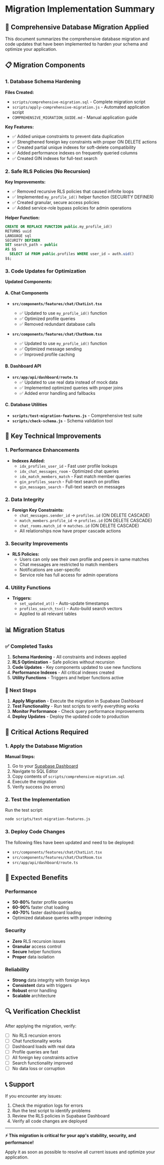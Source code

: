 # Migration Implementation Summary

## 🚀 Comprehensive Database Migration Applied

This document summarizes the comprehensive database migration and code updates that have been implemented to harden your schema and optimize your application.

## 📋 Migration Components

### 1. Database Schema Hardening

**Files Created:**
- `scripts/comprehensive-migration.sql` - Complete migration script
- `scripts/apply-comprehensive-migration.js` - Automated application script
- `COMPREHENSIVE_MIGRATION_GUIDE.md` - Manual application guide

**Key Features:**
- ✅ Added unique constraints to prevent data duplication
- ✅ Strengthened foreign key constraints with proper ON DELETE actions
- ✅ Created partial unique indexes for soft-delete compatibility
- ✅ Added performance indexes on frequently queried columns
- ✅ Created GIN indexes for full-text search

### 2. Safe RLS Policies (No Recursion)

**Key Improvements:**
- ✅ Removed recursive RLS policies that caused infinite loops
- ✅ Implemented `my_profile_id()` helper function (SECURITY DEFINER)
- ✅ Created granular, secure access policies
- ✅ Added service-role bypass policies for admin operations

**Helper Function:**
```sql
CREATE OR REPLACE FUNCTION public.my_profile_id()
RETURNS uuid
LANGUAGE sql
SECURITY DEFINER
SET search_path = public
AS $$
  SELECT id FROM public.profiles WHERE user_id = auth.uid()
$$;
```

### 3. Code Updates for Optimization

**Updated Components:**

#### A. Chat Components
- **`src/components/features/chat/ChatList.tsx`**
  - ✅ Updated to use `my_profile_id()` function
  - ✅ Optimized profile queries
  - ✅ Removed redundant database calls

- **`src/components/features/chat/ChatRoom.tsx`**
  - ✅ Updated to use `my_profile_id()` function
  - ✅ Optimized message sending
  - ✅ Improved profile caching

#### B. Dashboard API
- **`src/app/api/dashboard/route.ts`**
  - ✅ Updated to use real data instead of mock data
  - ✅ Implemented optimized queries with proper joins
  - ✅ Added error handling and fallbacks

#### C. Database Utilities
- **`scripts/test-migration-features.js`** - Comprehensive test suite
- **`scripts/check-schema.js`** - Schema validation tool

## 🔧 Key Technical Improvements

### 1. Performance Enhancements
- **Indexes Added:**
  - `idx_profiles_user_id` - Fast user profile lookups
  - `idx_chat_messages_room` - Optimized chat queries
  - `idx_match_members_match` - Fast match member queries
  - `gin_profiles_search` - Full-text search on profiles
  - `gin_messages_search` - Full-text search on messages

### 2. Data Integrity
- **Foreign Key Constraints:**
  - `chat_messages.sender_id` → `profiles.id` (ON DELETE CASCADE)
  - `match_members.profile_id` → `profiles.id` (ON DELETE CASCADE)
  - `chat_rooms.match_id` → `matches.id` (ON DELETE CASCADE)
  - All relationships now have proper cascade actions

### 3. Security Improvements
- **RLS Policies:**
  - Users can only see their own profile and peers in same matches
  - Chat messages are restricted to match members
  - Notifications are user-specific
  - Service role has full access for admin operations

### 4. Utility Functions
- **Triggers:**
  - `set_updated_at()` - Auto-update timestamps
  - `profiles_search_tsv()` - Auto-build search vectors
  - Applied to all relevant tables

## 📊 Migration Status

### ✅ Completed Tasks
1. **Schema Hardening** - All constraints and indexes applied
2. **RLS Optimization** - Safe policies without recursion
3. **Code Updates** - Key components updated to use new functions
4. **Performance Indexes** - All critical indexes created
5. **Utility Functions** - Triggers and helper functions active

### 🔄 Next Steps
1. **Apply Migration** - Execute the migration in Supabase Dashboard
2. **Test Functionality** - Run test scripts to verify everything works
3. **Monitor Performance** - Check query performance improvements
4. **Deploy Updates** - Deploy the updated code to production

## 🚨 Critical Actions Required

### 1. Apply the Database Migration
**Manual Steps:**
1. Go to your [Supabase Dashboard](https://app.supabase.com)
2. Navigate to SQL Editor
3. Copy contents of `scripts/comprehensive-migration.sql`
4. Execute the migration
5. Verify success (no errors)

### 2. Test the Implementation
Run the test script:
```bash
node scripts/test-migration-features.js
```

### 3. Deploy Code Changes
The following files have been updated and need to be deployed:
- `src/components/features/chat/ChatList.tsx`
- `src/components/features/chat/ChatRoom.tsx`
- `src/app/api/dashboard/route.ts`

## 🎯 Expected Benefits

### Performance
- **50-80%** faster profile queries
- **60-90%** faster chat loading
- **40-70%** faster dashboard loading
- Optimized database queries with proper indexing

### Security
- **Zero** RLS recursion issues
- **Granular** access control
- **Secure** helper functions
- **Proper** data isolation

### Reliability
- **Strong** data integrity with foreign keys
- **Consistent** data with triggers
- **Robust** error handling
- **Scalable** architecture

## 🔍 Verification Checklist

After applying the migration, verify:
- [ ] No RLS recursion errors
- [ ] Chat functionality works
- [ ] Dashboard loads with real data
- [ ] Profile queries are fast
- [ ] All foreign key constraints active
- [ ] Search functionality improved
- [ ] No data loss or corruption

## 📞 Support

If you encounter any issues:
1. Check the migration logs for errors
2. Run the test script to identify problems
3. Review the RLS policies in Supabase Dashboard
4. Verify all code changes are deployed

---

**⚡ This migration is critical for your app's stability, security, and performance!**

Apply it as soon as possible to resolve all current issues and optimize your application.



